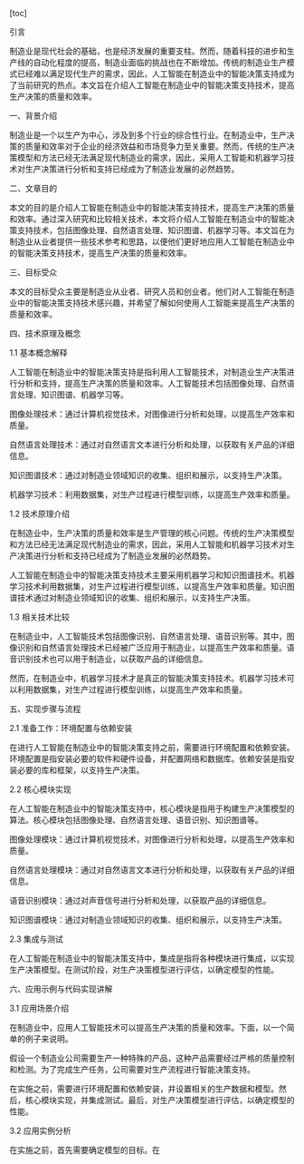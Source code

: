 
[toc]                    
                
                
引言

制造业是现代社会的基础，也是经济发展的重要支柱。然而，随着科技的进步和生产线的自动化程度的提高，制造业面临的挑战也在不断增加。传统的制造业生产模式已经难以满足现代生产的需求，因此，人工智能在制造业中的智能决策支持成为了当前研究的热点。本文旨在介绍人工智能在制造业中的智能决策支持技术，提高生产决策的质量和效率。

一、背景介绍

制造业是一个以生产为中心，涉及到多个行业的综合性行业。在制造业中，生产决策的质量和效率对于企业的经济效益和市场竞争力至关重要。然而，传统的生产决策模型和方法已经无法满足现代制造业的需求，因此，采用人工智能和机器学习技术对生产决策进行分析和支持已经成为了制造业发展的必然趋势。

二、文章目的

本文的目的是介绍人工智能在制造业中的智能决策支持技术，提高生产决策的质量和效率。通过深入研究和比较相关技术，本文将介绍人工智能在制造业中的智能决策支持技术，包括图像处理、自然语言处理、知识图谱、机器学习等。本文旨在为制造业从业者提供一些技术参考和思路，以便他们更好地应用人工智能在制造业中的智能决策支持技术，提高生产决策的质量和效率。

三、目标受众

本文的目标受众主要是制造业从业者、研究人员和创业者。他们对人工智能在制造业中的智能决策支持技术感兴趣，并希望了解如何使用人工智能来提高生产决策的质量和效率。

四、技术原理及概念

1.1 基本概念解释

人工智能在制造业中的智能决策支持是指利用人工智能技术，对制造业生产决策进行分析和支持，提高生产决策的质量和效率。人工智能技术包括图像处理、自然语言处理、知识图谱、机器学习等。

图像处理技术：通过计算机视觉技术，对图像进行分析和处理，以提高生产效率和质量。

自然语言处理技术：通过对自然语言文本进行分析和处理，以获取有关产品的详细信息。

知识图谱技术：通过对制造业领域知识的收集、组织和展示，以支持生产决策。

机器学习技术：利用数据集，对生产过程进行模型训练，以提高生产效率和质量。

1.2 技术原理介绍

在制造业中，生产决策的质量和效率是生产管理的核心问题。传统的生产决策模型和方法已经无法满足现代制造业的需求，因此，采用人工智能和机器学习技术对生产决策进行分析和支持已经成为了制造业发展的必然趋势。

人工智能在制造业中的智能决策支持技术主要采用机器学习和知识图谱技术。机器学习技术利用数据集，对生产过程进行模型训练，以提高生产效率和质量。知识图谱技术通过对制造业领域知识的收集、组织和展示，以支持生产决策。

1.3 相关技术比较

在制造业中，人工智能技术包括图像识别、自然语言处理、语音识别等。其中，图像识别和自然语言处理技术已经被广泛应用于制造业，以提高生产效率和质量。语音识别技术也可以用于制造业，以获取产品的详细信息。

然而，在制造业中，机器学习技术才是真正的智能决策支持技术。机器学习技术可以利用数据集，对生产过程进行模型训练，以提高生产效率和质量。

五、实现步骤与流程

2.1 准备工作：环境配置与依赖安装

在进行人工智能在制造业中的智能决策支持之前，需要进行环境配置和依赖安装。环境配置是指安装必要的软件和硬件设备，并配置网络和数据库。依赖安装是指安装必要的库和框架，以支持生产决策。

2.2 核心模块实现

在人工智能在制造业中的智能决策支持中，核心模块是指用于构建生产决策模型的算法。核心模块包括图像处理、自然语言处理、语音识别、知识图谱等。

图像处理模块：通过计算机视觉技术，对图像进行分析和处理，以提高生产效率和质量。

自然语言处理模块：通过对自然语言文本进行分析和处理，以获取有关产品的详细信息。

语音识别模块：通过对声音信号进行分析和处理，以获取产品的详细信息。

知识图谱模块：通过对制造业领域知识的收集、组织和展示，以支持生产决策。

2.3 集成与测试

在人工智能在制造业中的智能决策支持中，集成是指将各种模块进行集成，以实现生产决策模型。在测试阶段，对生产决策模型进行评估，以确定模型的性能。

六、应用示例与代码实现讲解

3.1 应用场景介绍

在制造业中，应用人工智能技术可以提高生产决策的质量和效率。下面，以一个简单的例子来说明。

假设一个制造业公司需要生产一种特殊的产品，这种产品需要经过严格的质量控制和检测。为了完成生产任务，公司需要对生产流程进行智能决策支持。

在实施之前，需要进行环境配置和依赖安装，并设置相关的生产数据和模型。然后，核心模块实现，并集成测试。最后，对生产决策模型进行评估，以确定模型的性能。

3.2 应用实例分析

在实施之前，首先需要确定模型的目标。在

